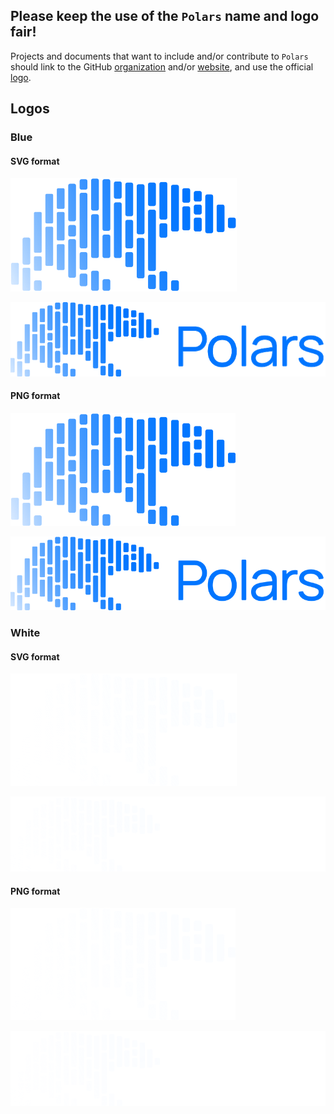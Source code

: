 


## Please keep the use of the `Polars` name and logo fair!

Projects and documents that want to include and/or contribute to `Polars` should link to
the GitHub [organization](https://github.com/pola-rs) and/or [website](https://pola.rs),
and use the official
[logo](https://github.com/pola-rs/polars-static/tree/master/logos).


## Logos

### Blue

#### SVG format

![Polars official logo (blue)](/logos/polars_logo_blue.svg)

![Polars official logo (blue with Polars text)](/logos/polars_logo_blue_text.svg)

#### PNG format

![Polars official logo (blue) in PNG](/logos/polars_logo_blue.png)

![Polars official logo (blue with Polars text) in PNG](/logos/polars_logo_blue_text.png)

### White

#### SVG format

![Polars official logo (light)](/logos/polars_logo_white.svg)

![Polars official logo (light with Polars text)](/logos/polars_logo_white_text.svg)

#### PNG format

![Polars official logo (white) in PNG](/logos/polars_logo_white.png)

![Polars official logo (white with Polars text) in PNG](/logos/polars_logo_white_text.png)
